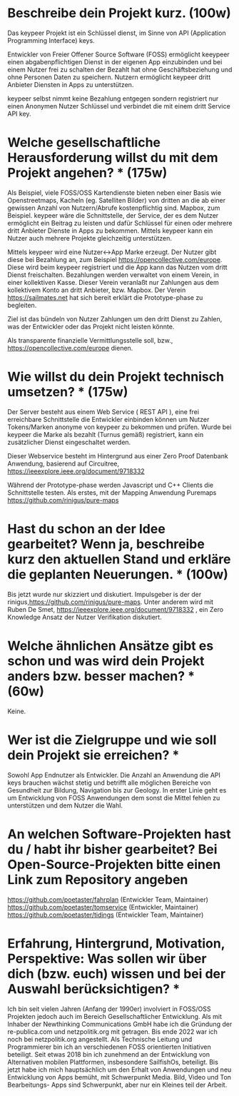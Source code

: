 # Beschreibe dein Projekt kurz. (100w)

Das keypeer Projekt ist ein Schlüssel dienst, im Sinne von API (Application Programming Interface) keys.

Entwickler von Freier Offener Source Software (FOSS) ermöglicht keeypeer einen abgabenpflichtigen Dienst in der eigenen App einzubinden und bei einem Nutzer frei zu schalten der Bezahlt hat ohne Geschäftsbeziehung und ohne Personen Daten zu speichern. Nutzern ermöglicht keypeer dritt Anbieter Diensten in Apps zu unterstützen.

keypeer selbst nimmt keine Bezahlung entgegen sondern registriert nur einen Anonymen Nutzer Schlüssel und verbindet die mit einem dritt Service API key. 

#  Welche gesellschaftliche Herausforderung willst du mit dem Projekt angehen? * (175w)

Als Beispiel, viele FOSS/OSS Kartendienste bieten neben einer Basis wie Openstreetmaps, Kacheln (eg. Satelliten Bilder) von dritten an die ab einer gewissen Anzahl von Nutzern/Abrufe kostenpflichtig sind. Mapbox, zum Beispiel. keypeer wäre die Schnittstelle, der Service, der es dem Nutzer ermöglicht ein Beitrag zu leisten und dafür Schlüssel für einen oder mehrere dritt Anbieter Dienste in Apps zu bekommen. Mittels keypeer kann ein Nutzer auch mehrere Projekte gleichzeitig unterstützen.

Mittels keypeer wird eine Nutzer<->App Marke erzeugt. Der Nutzer gibt diese bei Bezahlung an, zum Beispiel https://opencollective.com/europe. Diese wird beim keypeer registriert und die App kann das Nutzen vom dritt Dienst freischalten. Bezahlungen werden verwaltet von einem Verein, in einer kollektiven Kasse.  Dieser Verein veranlaßt nur Zahlungen aus dem kollektivem Konto an  dritt Anbieter, bzw. Mapbox. Der Verein https://sailmates.net hat sich bereit erklärt die Prototype-phase zu begleiten.

Ziel ist das bündeln von Nutzer Zahlungen um den dritt Dienst zu Zahlen, was der Entwickler oder das Projekt nicht leisten könnte.

Als transparente finanzielle Vermittlungsstelle soll, bzw.,  https://opencollective.com/europe dienen.

# Wie willst du dein Projekt technisch umsetzen? * (175w)

Der Server besteht aus einem Web Service ( REST API ), eine frei erreichbare Schnittstelle die Entwickler einbinden können um Nutzer Tokens/Marken anonyme von keypeer zu bekommen und prüfen. Wurde bei keypeer die Marke als bezahlt (Turnus gemäß) registriert, kann ein zusätzlicher Dienst eingeschaltet werden. 

Dieser Webservice besteht im Hintergrund aus einer Zero Proof Datenbank Anwendung, basierend auf Circuitree, https://ieeexplore.ieee.org/document/9718332

Während der Prototype-phase werden Javascript und C++ Clients die Schnittstelle testen. Als erstes, mit der Mapping Anwendung Puremaps https://github.com/rinigus/pure-maps

#  Hast du schon an der Idee gearbeitet? Wenn ja, beschreibe kurz den aktuellen Stand und erkläre die geplanten Neuerungen. * (100w)

Bis jetzt wurde nur skizziert und diskutiert. Impulsgeber is der der rinigus,https://github.com/rinigus/pure-maps.  Unter anderem wird mit Ruben De Smet, https://ieeexplore.ieee.org/document/9718332 , ein Zero Knowledge Ansatz der Nutzer Verifikation diskutiert.

#  Welche ähnlichen Ansätze gibt es schon und was wird dein Projekt anders bzw. besser machen? * (60w)

Keine.

# Wer ist die Zielgruppe und wie soll dein Projekt sie erreichen? * 

Sowohl App Endnutzer als Entwickler. Die Anzahl an Anwendung die API keys brauchen wächst stetig und betrifft alle möglichen Bereiche von Gesundheit zur Bildung, Navigation bis zur Geology. In erster Linie geht es um Entwicklung von FOSS Anwendungen dem sonst die Mittel fehlen zu unterstützen und dem Nutzer die Wahl.

# An welchen Software-Projekten hast du / habt ihr bisher gearbeitet? Bei Open-Source-Projekten bitte einen Link zum Repository angeben

https://github.com/poetaster/fahrplan (Entwickler Team, Maintainer)
https://github.com/poetaster/tomservice (Entwickler, Maintainer)
https://github.com/poetaster/tidings (Entwickler Team, Maintainer)

# Erfahrung, Hintergrund, Motivation, Perspektive: Was sollen wir über dich (bzw. euch) wissen und bei der Auswahl berücksichtigen? * 

Ich bin seit vielen Jahren (Anfang der 1990er) involviert in FOSS/OSS Projekten jedoch auch im Bereich Gesellschaftlicher Entwicklung. Als mit Inhaber der Newthinking Communications GmbH habe ich die Gründung der re-publica.com und netzpolitik.org mit getragen. Bis ende 2022 war ich noch bei netzpolitik.org angestellt. Als Technische Leitung und Programmierer bin ich an verschiedenen FOSS orientierten Initiativen  beteiligt. Seit etwas 2018 bin ich zunehmend an der Entwicklung von Alternativen mobilen Plattformen, insbesondere SailfishOs, beteiligt. Bis jetzt habe ich mich hauptsächlich um den Erhalt von Anwendungen und neu Entwicklung von Apps bemüht, mit Schwerpunkt Media. Bild, Video und Ton Bearbeitungs- Apps sind Schwerpunkt, aber nur ein Kleines teil der Arbeit.




